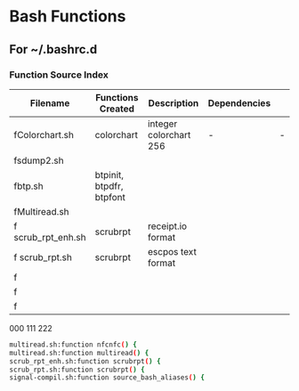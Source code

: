 # Bash Functions

## For ~/.bashrc.d

### Function Source Index


|Filename  |Functions Created  |Description|Dependencies|  |
|---|---|---|---|---|
|fColorchart.sh  |colorchart  | integer colorchart  256|- | - |
|fsdump2.sh|  |  |  |  |
|fbtp.sh|btpinit, btpdfr, btpfont|  |  |  |
|fMultiread.sh |  |  |  |  |
|f scrub_rpt_enh.sh|  scrubrpt|  receipt.io format|  |  |
|f scrub_rpt.sh|  scrubrpt|  escpos text format|  |  |
|f |  |  |  |  |
|f |  |  |  |  |
|f |  |  |  |  |


000
111
222


```bash
multiread.sh:function nfcnfc() {
multiread.sh:function multiread() {
scrub_rpt_enh.sh:function scrubrpt() {
scrub_rpt.sh:function scrubrpt() {
signal-compil.sh:function source_bash_aliases() {
```
